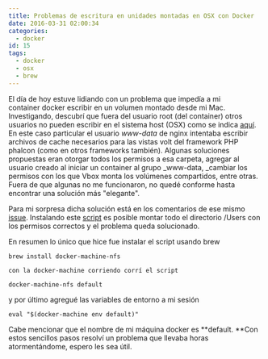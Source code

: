 ```yaml
---
title: Problemas de escritura en unidades montadas en OSX con Docker
date: 2016-03-31 02:00:34
categories:
  - docker
id: 15
tags:
  - docker
  - osx
  - brew
---
```


El día de hoy estuve lidiando con un problema que impedía a mi container docker escribir en un volumen montado desde mi Mac. Investigando, descubrí que fuera del usuario root (del container) otros usuarios no pueden escribir en el sistema host (OSX) como se indica [aquí](https://github.com/boot2docker/boot2docker/issues/581). En este caso particular el usuario _www-data_ de nginx intentaba escribir archivos de cache necesarios para las vistas volt del framework PHP phalcon (como en otros frameworks también). Algunas soluciones propuestas eran otorgar todos los permisos a esa carpeta, agregar al usuario creado al iniciar un container al grupo _www-data, _cambiar los permisos con los que Vbox monta los volúmenes compartidos, entre otras. Fuera de que algunas no me funcionaron, no quedé conforme hasta encontrar una solución más "elegante". 
<!-- more -->

Para mi sorpresa dicha solución está en los comentarios de ese mismo [issue](https://github.com/boot2docker/boot2docker/issues/581#issuecomment-153512609). Instalando este [script](https://github.com/adlogix/docker-machine-nfs) es posible montar todo el directorio /Users con los permisos correctos y el problema queda solucionado.

En resumen lo único que hice fue instalar el script usando brew 

```
brew install docker-machine-nfs

con la docker-machine corriendo corrí el script

docker-machine-nfs default
```

y por último agregué las variables de entorno a mi sesión

```
eval "$(docker-machine env default)"
```

Cabe mencionar que el nombre de mi máquina docker es **default. **Con estos sencillos pasos resolví un problema que llevaba horas atormentándome, espero les sea útil.